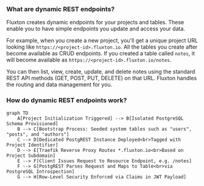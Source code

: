 ### What are dynamic REST endpoints?
Fluxton creates dynamic endpoints for your projects and tables. These enable you to have simple endpoints you update and access your data. 

For example, when you create a new project, you'll get a unique project URL looking like `https://<project-id>.fluxton.io`. All the tables you create after become available as CRUD endpoints. If you created a table called `notes`, it will become available as `https://<project-id>.fluxton.io/notes`. 

You can then list, view, create, update, and delete notes using the standard REST API methods (GET, POST, PUT, DELETE) on that URL. Fluxton handles the routing and data management for you.

### How do dynamic REST endpoints work?
```mermaid
graph TD
    A[Project Initialization Triggered] --> B[Isolated PostgreSQL Schema Provisioned]
    B --> C[Bootstrap Process: Seeded system tables such as "users", "posts", and "authors"]
    C --> D[Dedicated PostgREST Instance Deployed<br>Tagged with Project Identifier]
    D --> E[Traefik Reverse Proxy Routes *.fluxton.io<br>Based on Project Subdomain]
    E --> F[Client Issues Request to Resource Endpoint, e.g. /notes]
    F --> G[PostgREST Parses Request and Maps to Table<br>via PostgreSQL Introspection]
    G --> H[Row-Level Security Enforced via Claims in JWT Payload]
```